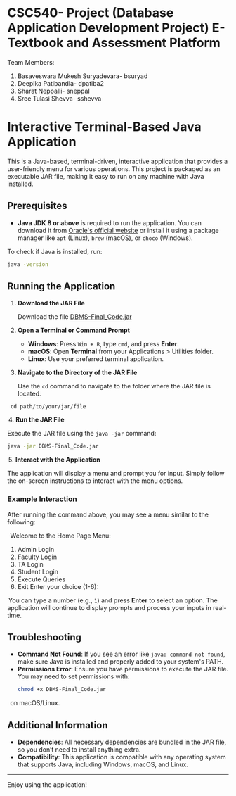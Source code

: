 
# CSC540- Project (Database Application Development Project) E-Textbook and Assessment Platform
 Team Members:
 1. Basaveswara Mukesh Suryadevara- bsuryad
 2. Deepika Patibandla- dpatiba2
 3. Sharat Neppalli- sneppal
 4. Sree Tulasi Shevva- sshevva

# Interactive Terminal-Based Java Application

This is a Java-based, terminal-driven, interactive application that provides a user-friendly menu for various operations. 
This project is packaged as an executable JAR file, making it easy to run on any machine with Java installed.

## Prerequisites

- **Java JDK 8 or above** is required to run the application. You can download it from [Oracle's official website](https://www.oracle.com/java/technologies/javase-downloads.html) or install it using a package manager like `apt` (Linux), `brew` (macOS), or `choco` (Windows).

To check if Java is installed, run:
```bash
java -version
```
## Running the Application

1. **Download the JAR File**

   Download the file [DBMS-Final_Code.jar](https://github.com/Sharatn7/E-learning_Platform/tree/main)

2. **Open a Terminal or Command Prompt**

   - **Windows**: Press `Win + R`, type `cmd`, and press **Enter**.
   - **macOS**: Open **Terminal** from your Applications > Utilities folder.
   - **Linux**: Use your preferred terminal application.

3. **Navigate to the Directory of the JAR File**

   Use the `cd` command to navigate to the folder where the JAR file is located.

  ```⁠bash
   cd path/to/your/jar/file
  ```
   
⁠ 4. **Run the JAR File**

   Execute the JAR file using the `java -jar` command:

   ```bash
   java -jar DBMS-Final_Code.jar
   ```

⁠ 5. **Interact with the Application**

   The application will display a menu and prompt you for input. Simply follow the on-screen instructions to interact with the menu options.

### Example Interaction

After running the command above, you may see a menu similar to the following:

 ⁠
Welcome to the Home Page
Menu:
1. Admin Login
2. Faculty Login
3. TA Login
4. Student Login
5. Execute Queries
6. Exit
Enter your choice (1-6):


⁠ You can type a number (e.g., `1`) and press **Enter** to select an option. The application will continue to display prompts and process your inputs in real-time.

## Troubleshooting

- **Command Not Found**: If you see an error like `java: command not found`, make sure Java is installed and properly added to your system's PATH.
- **Permissions Error**: Ensure you have permissions to execute the JAR file. You may need to set permissions with:
  ```bash
  chmod +x DBMS-Final_Code.jar
  ```
⁠   on macOS/Linux.

## Additional Information

- **Dependencies**: All necessary dependencies are bundled in the JAR file, so you don’t need to install anything extra.
- **Compatibility**: This application is compatible with any operating system that supports Java, including Windows, macOS, and Linux.

---

Enjoy using the application!

